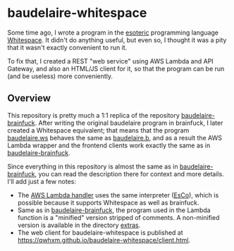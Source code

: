 # baudelaire-whitespace

Some time ago, I wrote a program in the
[esoteric](https://en.wikipedia.org/wiki/Esoteric_programming_language)
programming language
[Whitespace](https://en.wikipedia.org/wiki/Whitespace_(programming_language)).
It didn't do anything useful, but even so, I thought it was a pity that
it wasn't exactly convenient to run it.

To fix that, I created a REST "web service" using AWS Lambda and API Gateway,
and also an HTML/JS client for it, so that the program can be run (and be
useless) more conveniently.

## Overview

This repository is pretty much a 1:1 replica of the repository
[baudelaire-brainfuck](https://github.com/qwhxm/baudelaire-brainfuck).
After writing the original baudelaire program in brainfuck, I later created
a Whitespace equivalent; that means that the program
[baudelaire.ws](backend/baudelaire.ws) behaves the same as
[baudelaire.b](https://github.com/qwhxm/baudelaire-brainfuck/blob/master/backend/baudelaire.b),
and as a result the AWS Lambda wrapper and the frontend clients work exactly
the same as in
[baudelaire-brainfuck](https://github.com/qwhxm/baudelaire-brainfuck).

Since everything in this repository is almost the same as in
[baudelaire-brainfuck](https://github.com/qwhxm/baudelaire-brainfuck),
you can read the description there for context and more details. I'll add just
a few notes:
* The [AWS Lambda handler](backend/baudelaire-whitespace.py) uses the same
  interpreter ([EsCo](http://esco.sourceforge.net)), which is possible because
  it supports Whitespace as well as brainfuck.
* Same as in
  [baudelaire-brainfuck](https://github.com/qwhxm/baudelaire-brainfuck), the
  program used in the Lambda function is a "minified" version stripped of
  comments. A non-minified version is available in the directory
  [extras](extras).
* The web client for baudelaire-whitespace is published at
  https://qwhxm.github.io/baudelaire-whitespace/client.html.
